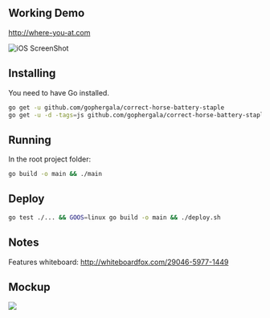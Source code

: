 Working Demo
------------

http://where-you-at.com

![iOS ScreenShot](https://s3.amazonaws.com/f.cl.ly/items/0i3l1w1I3V023Z3o341Y/Image%202015-01-25%20at%204.39.23%20PM.png)

Installing
----------

You need to have Go installed.

```bash
go get -u github.com/gophergala/correct-horse-battery-staple
go get -u -d -tags=js github.com/gophergala/correct-horse-battery-staple/...
```

Running
-------

In the root project folder:

```bash
go build -o main && ./main
```

Deploy
------

```bash
go test ./... && GOOS=linux go build -o main && ./deploy.sh
```

Notes
-----

Features whiteboard: http://whiteboardfox.com/29046-5977-1449

Mockup
------

![](https://s3.amazonaws.com/f.cl.ly/items/0j2B2K2Y3T2u1O1m0h2y/Image%202015-01-23%20at%206.19.12%20PM.png)
